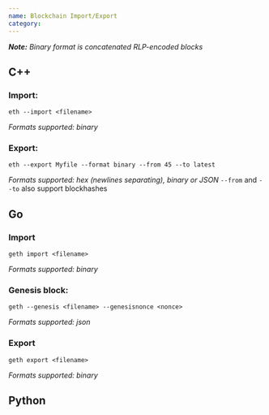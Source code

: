 ```yaml
---
name: Blockchain Import/Export
category: 
---
```


_**Note:** Binary format is concatenated RLP-encoded blocks_

## C++
### Import:
```
eth --import <filename>
```
_Formats supported: binary_

### Export:
```
eth --export Myfile --format binary --from 45 --to latest
```
_Formats supported: hex (newlines separating), binary or JSON_
`--from` and `--to` also support blockhashes

## Go
### Import
```
geth import <filename>
```
_Formats supported: binary_

### Genesis block:
```
geth --genesis <filename> --genesisnonce <nonce>
```
_Formats supported: json_
### Export
```
geth export <filename>
```
_Formats supported: binary_
## Python